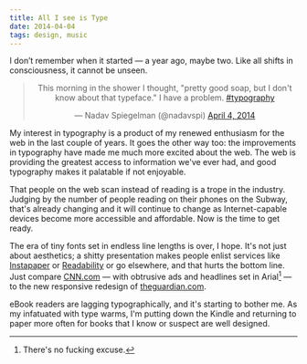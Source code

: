 ```yaml
---
title: All I see is Type
date: 2014-04-04
tags: design, music
---
```



I don’t remember when it started — a year ago, maybe two.  Like all shifts in consciousness, it cannot be unseen.

<div class="featured">
  <blockquote class="twitter-tweet featured" align="center" lang="en"><p>This morning in the shower I thought, &quot;pretty good soap, but I don&#39;t know about that typeface.&quot; I have a problem. <a href="https://twitter.com/search?q=%23typography&amp;src=hash">#typography</a></p>&mdash; Nadav Spiegelman (@nadavspi) <a href="https://twitter.com/nadavspi/statuses/452056264835891200">April 4, 2014</a></blockquote>
  <script async src="//platform.twitter.com/widgets.js" charset="utf-8"></script>
</div>

My interest in typography is a product of my renewed enthusiasm for the web in the last couple of years. It goes the other way too: the improvements in typography have made me much more excited about the web. The web is providing the greatest access to information we've ever had, and good typography makes it palatable if not enjoyable. 

That people on the web scan instead of reading is a trope in the industry. Judging by the number of people reading on their phones on the Subway, that's already changing and it will continue to change as Internet-capable devices become more accessible and affordable. Now is the time to get ready. 

The era of tiny fonts set in endless line lengths is over, I hope. It's not just about aesthetics; a shitty presentation makes people enlist services like [Instapaper](http://www.instapaper.com/) or [Readability](https://www.readability.com/) or go elsewhere, and that hurts the bottom line. Just compare [CNN.com](http://cnn.com) — with obtrusive ads and headlines set in Arial[^cnn] — to the new responsive redesign of [theguardian.com](http://www.theguardian.com/us?view=mobile). 

eBook readers are lagging typographically, and it's starting to bother me. As my infatuated with type warms, I'm putting down the Kindle and returning to paper more often for books that I know or suspect are well designed. 


[^cnn]: There's no fucking excuse.